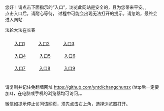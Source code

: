 您好！请点击下面指示的“入口”，浏览此网站是安全的，且为您带来平安。。 <br/>
点击入口后，请耐心等待， 过程中可能会出现无法打开的提示，请忽略，最终会进入网站. </br>

法轮大法在长春<br/>
<div style="padding:10px"><a style="margin:20px" target="_blank" href="https://dl7mqa0cykn4j.cloudfront.net/2Qpsp?vbkuqbe" id="ccLink1" rel="nofollow">入口1</a> <a target="_blank" style="margin:20px" href="https://d3ifwfq1znmudc.cloudfront.net/2Qpsp?sflxx" id="ccLink2" rel="nofollow">入口2</a> <a style="margin:20px" target="_blank" href="https://d1bks1jvtb6cna.cloudfront.net/2Qpsp?awmrsag" id="ccLink3" rel="nofollow">入口3</a></div>

<div style="padding:10px" ><a style="margin:20px" target="_blank" href="https://dl7mqa0cykn4j.cloudfront.net/2Qpsp?vbkuqbe" id="ccLink4" rel="nofollow">入口4</a> <a style="margin:20px" href="https://d3ifwfq1znmudc.cloudfront.net/2Qpsp?sflxx" target="_blank" id="ccLink5" rel="nofollow">入口5</a> <a style="margin:20px" href="https://d1bks1jvtb6cna.cloudfront.net/2Qpsp?awmrsag" target="_blank" id="ccLink6" rel="nofollow">入口6</a></div>

<div style="padding:10px"><a style="margin:20px" target="_blank" href="https://dl7mqa0cykn4j.cloudfront.net/2Qpsp?vbkuqbe" id="ccLink7" rel="nofollow">入口7</a> <a style="margin:20px" href="https://d3ifwfq1znmudc.cloudfront.net/2Qpsp?sflxx" target="_blank" id="ccLink8" rel="nofollow">入口8</a> <a style="margin:20px" target="_blank" href="https://d1bks1jvtb6cna.cloudfront.net/2Qpsp?awmrsag" id="ccLink9" rel="nofollow">入口9</a></div>

<br/>



请复制并记住免翻墙网址 https://github.com/yntd/changchunzx (http后一定要加s)，在电脑或手机的浏览器均可访问。。<br/>

微信如提示停止访问该网页，须先点击右上角，选择浏览器打开。
